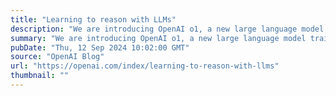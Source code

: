 ```yaml
---
title: "Learning to reason with LLMs"
description: "We are introducing OpenAI o1, a new large language model trained with reinforcement learning to perform complex reasoning. o1 thinks before it answers—it can produce a long internal chain of thought before responding to the user."
summary: "We are introducing OpenAI o1, a new large language model trained with reinforcement learning to perform complex reasoning. o1 thinks before it answers—it can produce a long internal chain of thought before responding to the user."
pubDate: "Thu, 12 Sep 2024 10:02:00 GMT"
source: "OpenAI Blog"
url: "https://openai.com/index/learning-to-reason-with-llms"
thumbnail: ""
---
```


